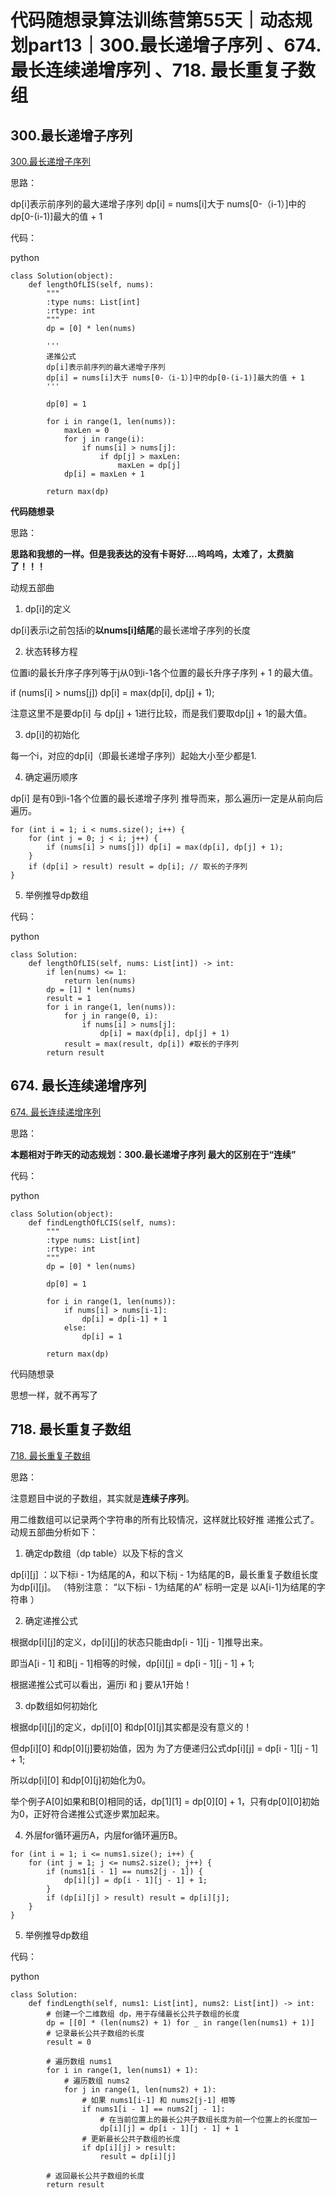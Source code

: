 ﻿# 代码随想录算法训练营第55天｜动态规划part13｜300.最长递增子序列 、674. 最长连续递增序列 、718. 最长重复子数组

## 300.最长递增子序列

[300.最长递增子序列](https://leetcode.cn/problems/longest-increasing-subsequence/)

思路：

dp[i]表示前序列的最大递增子序列
dp[i] = nums[i]大于 nums[0-（i-1）]中的dp[0-(i-1)]最大的值 + 1

代码：

python

```
class Solution(object):
    def lengthOfLIS(self, nums):
        """
        :type nums: List[int]
        :rtype: int
        """
        dp = [0] * len(nums)

        '''
        递推公式
        dp[i]表示前序列的最大递增子序列
        dp[i] = nums[i]大于 nums[0-（i-1）]中的dp[0-(i-1)]最大的值 + 1
        '''

        dp[0] = 1

        for i in range(1, len(nums)):
            maxLen = 0
            for j in range(i):
                if nums[i] > nums[j]:
                    if dp[j] > maxLen:
                        maxLen = dp[j]
            dp[i] = maxLen + 1
            
        return max(dp)
```

**代码随想录**

思路：

**思路和我想的一样。但是我表达的没有卡哥好....呜呜呜，太难了，太费脑了！！！**

动规五部曲

1. dp[i]的定义

dp[i]表示i之前包括i的**以nums[i]结尾**的最长递增子序列的长度


2. 状态转移方程

位置i的最长升序子序列等于j从0到i-1各个位置的最长升序子序列 + 1 的最大值。

if (nums[i] > nums[j]) dp[i] = max(dp[i], dp[j] + 1);

注意这里不是要dp[i] 与 dp[j] + 1进行比较，而是我们要取dp[j] + 1的最大值。

3. dp[i]的初始化

每一个i，对应的dp[i]（即最长递增子序列）起始大小至少都是1.

4. 确定遍历顺序

dp[i] 是有0到i-1各个位置的最长递增子序列 推导而来，那么遍历i一定是从前向后遍历。

```
for (int i = 1; i < nums.size(); i++) {
    for (int j = 0; j < i; j++) {
        if (nums[i] > nums[j]) dp[i] = max(dp[i], dp[j] + 1);
    }
    if (dp[i] > result) result = dp[i]; // 取长的子序列
}
```

5. 举例推导dp数组

代码：

python

```
class Solution:
    def lengthOfLIS(self, nums: List[int]) -> int:
        if len(nums) <= 1:
            return len(nums)
        dp = [1] * len(nums)
        result = 1
        for i in range(1, len(nums)):
            for j in range(0, i):
                if nums[i] > nums[j]:
                    dp[i] = max(dp[i], dp[j] + 1)
            result = max(result, dp[i]) #取长的子序列
        return result
```

## 674. 最长连续递增序列

[674. 最长连续递增序列](https://leetcode.cn/problems/longest-continuous-increasing-subsequence/)

思路：

**本题相对于昨天的动态规划：300.最长递增子序列 最大的区别在于“连续”**

代码：

python

```
class Solution(object):
    def findLengthOfLCIS(self, nums):
        """
        :type nums: List[int]
        :rtype: int
        """
        dp = [0] * len(nums)

        dp[0] = 1

        for i in range(1, len(nums)):
            if nums[i] > nums[i-1]:
                dp[i] = dp[i-1] + 1
            else:
                dp[i] = 1
            
        return max(dp)
```

代码随想录

思想一样，就不再写了

## 718. 最长重复子数组

[718. 最长重复子数组](https://leetcode.cn/problems/maximum-length-of-repeated-subarray/)

思路：

注意题目中说的子数组，其实就是**连续子序列**。

用二维数组可以记录两个字符串的所有比较情况，这样就比较好推 递推公式了。 动规五部曲分析如下：

1. 确定dp数组（dp table）以及下标的含义

dp[i][j] ：以下标i - 1为结尾的A，和以下标j - 1为结尾的B，最长重复子数组长度为dp[i][j]。 （特别注意： “以下标i - 1为结尾的A” 标明一定是 以A[i-1]为结尾的字符串 ）

2. 确定递推公式

根据dp[i][j]的定义，dp[i][j]的状态只能由dp[i - 1][j - 1]推导出来。

即当A[i - 1] 和B[j - 1]相等的时候，dp[i][j] = dp[i - 1][j - 1] + 1;

根据递推公式可以看出，遍历i 和 j 要从1开始！

3. dp数组如何初始化

根据dp[i][j]的定义，dp[i][0] 和dp[0][j]其实都是没有意义的！

但dp[i][0] 和dp[0][j]要初始值，因为 为了方便递归公式dp[i][j] = dp[i - 1][j - 1] + 1;

所以dp[i][0] 和dp[0][j]初始化为0。

举个例子A[0]如果和B[0]相同的话，dp[1][1] = dp[0][0] + 1，只有dp[0][0]初始为0，正好符合递推公式逐步累加起来。

4. 外层for循环遍历A，内层for循环遍历B。

```
for (int i = 1; i <= nums1.size(); i++) {
    for (int j = 1; j <= nums2.size(); j++) {
        if (nums1[i - 1] == nums2[j - 1]) {
            dp[i][j] = dp[i - 1][j - 1] + 1;
        }
        if (dp[i][j] > result) result = dp[i][j];
    }
}
```

5. 举例推导dp数组


代码：

python

```
class Solution:
    def findLength(self, nums1: List[int], nums2: List[int]) -> int:
        # 创建一个二维数组 dp，用于存储最长公共子数组的长度
        dp = [[0] * (len(nums2) + 1) for _ in range(len(nums1) + 1)]
        # 记录最长公共子数组的长度
        result = 0

        # 遍历数组 nums1
        for i in range(1, len(nums1) + 1):
            # 遍历数组 nums2
            for j in range(1, len(nums2) + 1):
                # 如果 nums1[i-1] 和 nums2[j-1] 相等
                if nums1[i - 1] == nums2[j - 1]:
                    # 在当前位置上的最长公共子数组长度为前一个位置上的长度加一
                    dp[i][j] = dp[i - 1][j - 1] + 1
                # 更新最长公共子数组的长度
                if dp[i][j] > result:
                    result = dp[i][j]

        # 返回最长公共子数组的长度
        return result
```
